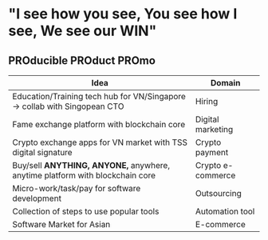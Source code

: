 # "I see how you see, You see how I see, We see our WIN"

## PROducible PROduct PROmo

<!-- prettier-ignore-start -->
<!-- start_toc -->
| Idea | Domain |  
|--|--|
| Education/Training tech hub for VN/Singapore -> collab with Singopean CTO | Hiring |
| Fame exchange platform with blockchain core | Digital marketing |
| Crypto  exchange apps for VN market with TSS digital signature | Crypto payment |
| Buy/sell **ANYTHING, ANYONE,** anywhere, anytime platform with blockchain core | Crypto e-commerce |
| Micro-work/task/pay for software development | Outsourcing |
| Collection of steps to use popular tools | Automation tool |
| Software Market for Asian | E-commerce |
<!-- end_toc -->
<!-- prettier-ignore-end -->
